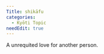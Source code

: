 ```yaml
---
Title: shikāfu
categories:
  - Kyōti Topic
needEdit: true
---
```


A unrequited love for another person.
